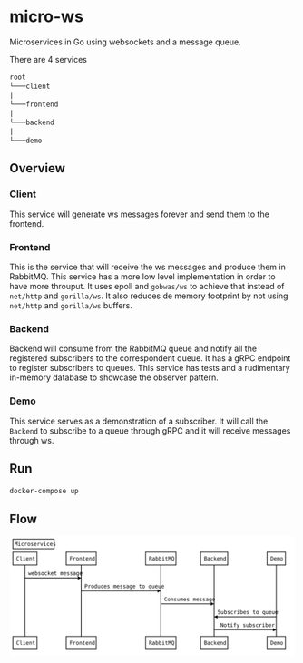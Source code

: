 # micro-ws
Microservices in Go using websockets and a message queue.

There are 4 services

```
root
└───client
|
└───frontend
|
└───backend
|
└───demo
```
## Overview
### Client
This service will generate ws messages forever and send them to the frontend.

### Frontend
This is the service that will receive the ws messages and produce them in RabbitMQ. This service has a more low level implementation in order to have more throuput. 
It uses epoll and `gobwas/ws` to achieve that instead of `net/http` and `gorilla/ws`. It also reduces de memory footprint by not using `net/http` and `gorilla/ws` buffers.

### Backend
Backend will consume from the RabbitMQ queue and notify all the registered subscribers to the correspondent queue.
It has a gRPC endpoint to register subscribers to queues.
This service has tests and a rudimentary in-memory database to showcase the observer pattern.

### Demo
This service serves as a demonstration of a subscriber. It will call the `Backend` to subscribe to a queue through gRPC and it will receive messages through ws.

## Run
`docker-compose up`

## Flow
![A diagram presenting the flow of the current repository](./diagram.svg)
